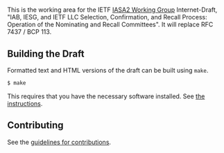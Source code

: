 # 

This is the working area for the IETF [IASA2 Working Group](https://datatracker.ietf.org/wg/iasa2/documents/) Internet-Draft, "IAB, IESG, and IETF LLC Selection, Confirmation, and Recall Process: Operation of the Nominating and Recall Committees". It will replace RFC 7437 / BCP 113.

## Building the Draft

Formatted text and HTML versions of the draft can be built using `make`.

```sh
$ make
```

This requires that you have the necessary software installed.  See
[the instructions](https://github.com/martinthomson/i-d-template/blob/master/doc/SETUP.md).


## Contributing

See the
[guidelines for contributions](https://github.com/jlivingood/IAB-IESG-IETF-LLC-Selection-Confirmation-Recall-Process/blob/master/CONTRIBUTING.md).
